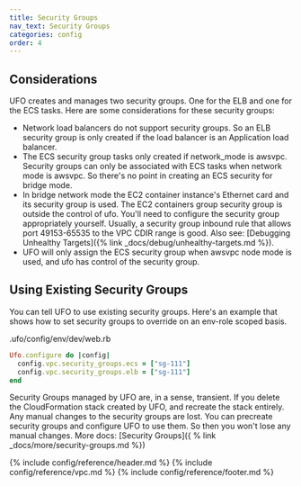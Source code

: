 ```yaml
---
title: Security Groups
nav_text: Security Groups
categories: config
order: 4
---
```


## Considerations

UFO creates and manages two security groups. One for the ELB and one for the ECS tasks.  Here are some considerations for these security groups:

* Network load balancers do not support security groups. So an ELB security group is only created if the load balancer is an Application load balancer.
* The ECS security group tasks only created if network_mode is awsvpc. Security groups can only be associated with ECS tasks when network mode is awsvpc. So there's no point in creating an ECS security for bridge mode.
* In bridge network mode the EC2 container instance's Ethernet card and its security group is used. The EC2 containers group security group is outside the control of ufo. You'll need to configure the security group appropriately yourself. Usually, a security group inbound rule that allows port 49153-65535 to the VPC CDIR range is good. Also see: [Debugging Unhealthy Targets]({% link _docs/debug/unhealthy-targets.md %}).
* UFO will only assign the ECS security group when awsvpc node mode is used, and ufo has control of the security group.

## Using Existing Security Groups

You can tell UFO to use existing security groups. Here's an example that shows how to set security groups to override on an env-role scoped basis.

.ufo/config/env/dev/web.rb

```ruby
Ufo.configure do |config|
  config.vpc.security_groups.ecs = ["sg-111"]
  config.vpc.security_groups.elb = ["sg-111"]
end
```

Security Groups managed by UFO are, in a sense, transient. If you delete the CloudFormation stack created by UFO, and recreate the stack entirely. Any manual changes to the security groups are lost. You can precreate security groups and configure UFO to use them. So then you won't lose any manual changes. More docs: [Security Groups]({ % link _docs/more/security-groups.md %})

{% include config/reference/header.md %}
{% include config/reference/vpc.md %}
{% include config/reference/footer.md %}
